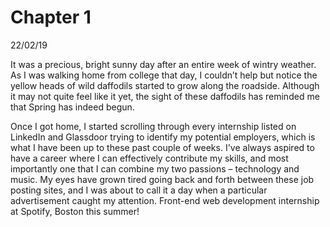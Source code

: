 # Chapter 1

22/02/19 

It was a precious, bright sunny day after an entire week of wintry weather. As I was walking home from college that day, I couldn’t help but notice the yellow heads of wild daffodils started to grow along the roadside. Although it may not quite feel like it yet, the sight of these daffodils has reminded me that Spring has indeed begun. 

Once I got home, I started scrolling through every internship listed on LinkedIn and Glassdoor trying to identify my potential employers, which is what I have been up to these past couple of weeks. I've always aspired to have a career where I can effectively contribute my skills, and most importantly one that I can combine my two passions – technology and music. My eyes have grown tired going back and forth between these job posting sites, and I was about to call it a day when a particular advertisement caught my attention. Front-end web development internship at Spotify, Boston this summer!
